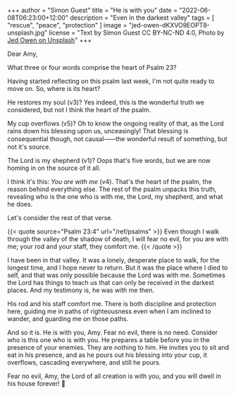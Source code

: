 +++
author = "Simon Guest"
title = "He is with you"
date = "2022-06-08T06:23:00+12:00"
description = "Even in the darkest valley"
tags = [ "rescue", "peace", "protection" ]
image = "jed-owen-dKXVO9EOPT8-unsplash.jpg"
license = "Text by Simon Guest CC BY-NC-ND 4.0, Photo by [Jed Owen on Unsplash](https://unsplash.com/photos/dKXVO9EOPT8)"
+++

Dear Amy,

What three or four words comprise the heart of Psalm 23?

Having started reflecting on this psalm last week, I'm not quite ready to move on. So, where is its heart?

He restores my soul (v3)? Yes indeed, this is the wonderful truth we considered, but not I think the heart of the psalm.

My cup overflows (v5)? Oh to know the ongoing reality of that, as the Lord rains down his blessing upon us, unceasingly! That blessing is consequential though, not causal⸺the wonderful result of something, but not it's source.

The Lord is my shepherd (v1)? Oops that's five words, but we are now homing in on the source of it all.

I think it's this: _You are with me_ (v4). That's the heart of the psalm, the reason behind everything else. The rest of the psalm unpacks this truth, revealing who is the one who is with me, the Lord, my shepherd, and what he does.

Let's consider the rest of that verse.

{{< quote source="Psalm 23:4" url="/ref/psalms" >}}
Even though I walk through the valley of the shadow of death, I will fear no evil, for you are with me; your rod and your staff, they comfort me.
{{< /quote >}}

I have been in that valley. It was a lonely, desperate place to walk, for the longest time, and I hope never to return. But it was the place where I died to self, and that was only possible because the Lord was with me. Sometimes the Lord has things to teach us that can only be received in the darkest places. And my testimony is, he was with me then.

His rod and his staff comfort me. There is both discipline and protection here, guiding me in paths of righteousness even when I am inclined to wander, and guarding me on those paths.

And so it is. He is with you, Amy. Fear no evil, there is no need. Consider who is this one who is with you. He prepares a table before you in the presence of your enemies. They are nothing to him. He invites you to sit and eat in his presence, and as he pours out his blessing into your cup, it overflows, cascading everywhere, and still he pours.

Fear no evil, Amy, the Lord of all creation is with you, and you will dwell in his house forever! 🙏
